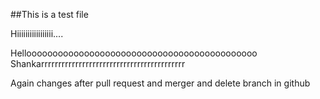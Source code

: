 ##This is a test file

Hiiiiiiiiiiiiiiiii....

Helloooooooooooooooooooooooooooooooooooooooooooo Shankarrrrrrrrrrrrrrrrrrrrrrrrrrrrrrrrrrrrrrrrrr



Again changes after pull request and merger and delete branch in github

